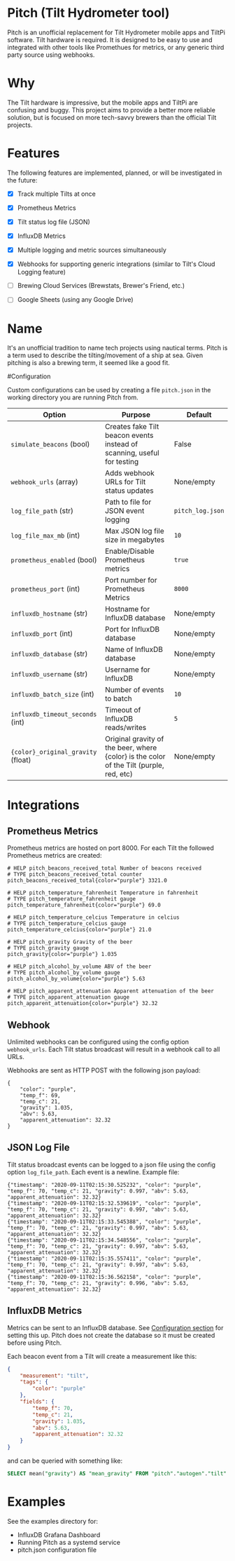 # Pitch (Tilt Hydrometer tool)

Pitch is an unofficial replacement for Tilt Hydrometer mobile apps and TiltPi software.  Tilt hardware is required.  It is designed to be easy to use and integrated with other tools like Promethues for metrics, or any generic third party source using webhooks.

# Why

The Tilt hardware is impressive, but the mobile apps and TiltPi are confusing and buggy.  This project aims to provide a better more reliable solution, but is focused on more tech-savvy brewers than the official Tilt projects.  

# Features

The following features are implemented, planned, or will be investigated in the future:

* [x] Track multiple Tilts at once
* [x] Prometheus Metrics
* [x] Tilt status log file (JSON)
* [X] InfluxDB Metrics
* [X] Multiple logging and metric sources simultaneously
* [X] Webhooks for supporting generic integrations (similar to Tilt's Cloud Logging feature)
* [ ] Brewing Cloud Services (Brewstats, Brewer's Friend, etc.)
* [ ] Google Sheets (using any Google Drive)


# Name

It's an unofficial tradition to name tech projects using nautical terms.  Pitch is a term used to describe the tilting/movement of a ship at sea.  Given pitching is also a brewing term, it seemed like a good fit.

#Configuration

Custom configurations can be used by creating a file `pitch.json` in the working directory you are running Pitch from.

| Option                       | Purpose                      | Default               |
| ---------------------------- | ---------------------------- | --------------------- |
| `simulate_beacons` (bool) | Creates fake Tilt beacon events instead of scanning, useful for testing | False |
| `webhook_urls` (array) | Adds webhook URLs for Tilt status updates | None/empty |
| `log_file_path` (str) | Path to file for JSON event logging | `pitch_log.json` |
| `log_file_max_mb` (int) | Max JSON log file size in megabytes | `10` |
| `prometheus_enabled` (bool) | Enable/Disable Prometheus metrics | `true` |
| `prometheus_port` (int) | Port number for Prometheus Metrics | `8000` |
| `influxdb_hostname` (str) | Hostname for InfluxDB database | None/empty |
| `influxdb_port` (int) | Port for InfluxDB database | None/empty |
| `influxdb_database` (str) | Name of InfluxDB database | None/empty |
| `influxdb_username` (str) | Username for InfluxDB | None/empty |
| `influxdb_batch_size` (int) | Number of events to batch | `10` |
| `influxdb_timeout_seconds` (int) | Timeout of InfluxDB reads/writes | `5` |
| `{color}_original_gravity` (float) | Original gravity of the beer, where {color} is the color of the Tilt (purple, red, etc) | None/empty |


# Integrations

## Prometheus Metrics

Prometheus metrics are hosted on port 8000.  For each Tilt the followed Prometheus metrics are created:

```
# HELP pitch_beacons_received_total Number of beacons received
# TYPE pitch_beacons_received_total counter
pitch_beacons_received_total{color="purple"} 3321.0

# HELP pitch_temperature_fahrenheit Temperature in fahrenheit
# TYPE pitch_temperature_fahrenheit gauge
pitch_temperature_fahrenheit{color="purple"} 69.0

# HELP pitch_temperature_celcius Temperature in celcius
# TYPE pitch_temperature_celcius gauge
pitch_temperature_celcius{color="purple"} 21.0

# HELP pitch_gravity Gravity of the beer
# TYPE pitch_gravity gauge
pitch_gravity{color="purple"} 1.035

# HELP pitch_alcohol_by_volume ABV of the beer
# TYPE pitch_alcohol_by_volume gauge
pitch_alcohol_by_volume{color="purple"} 5.63

# HELP pitch_apparent_attenuation Apparent attenuation of the beer
# TYPE pitch_apparent_attenuation gauge
pitch_apparent_attenuation{color="purple"} 32.32
```

## Webhook

Unlimited webhooks can be configured using the config option `webhook_urls`.  Each Tilt status broadcast will result in a webhook call to all URLs.

Webhooks are sent as HTTP POST with the following json payload:

```
{
    "color": "purple",
    "temp_f": 69,
    "temp_c": 21,
    "gravity": 1.035,
    "abv": 5.63,
    "apparent_attenuation": 32.32
}
```

## JSON Log File

Tilt status broadcast events can be logged to a json file using the config option `log_file_path`.  Each event is a newline.  Example file:

```
{"timestamp": "2020-09-11T02:15:30.525232", "color": "purple", "temp_f": 70, "temp_c": 21, "gravity": 0.997, "abv": 5.63, "apparent_attenuation": 32.32}
{"timestamp": "2020-09-11T02:15:32.539619", "color": "purple", "temp_f": 70, "temp_c": 21, "gravity": 0.997, "abv": 5.63, "apparent_attenuation": 32.32}
{"timestamp": "2020-09-11T02:15:33.545388", "color": "purple", "temp_f": 70, "temp_c": 21, "gravity": 0.997, "abv": 5.63, "apparent_attenuation": 32.32}
{"timestamp": "2020-09-11T02:15:34.548556", "color": "purple", "temp_f": 70, "temp_c": 21, "gravity": 0.997, "abv": 5.63, "apparent_attenuation": 32.32}
{"timestamp": "2020-09-11T02:15:35.557411", "color": "purple", "temp_f": 70, "temp_c": 21, "gravity": 0.997, "abv": 5.63, "apparent_attenuation": 32.32}
{"timestamp": "2020-09-11T02:15:36.562158", "color": "purple", "temp_f": 70, "temp_c": 21, "gravity": 0.996, "abv": 5.63, "apparent_attenuation": 32.32}
```

## InfluxDB Metrics

Metrics can be sent to an InfluxDB database.  See [Configuration section](#Configuration) for setting this up.  Pitch does not create the database
so it must be created before using Pitch.  

Each beacon event from a Tilt will create a measurement like this:

```json
{
    "measurement": "tilt",
    "tags": {
        "color": "purple"
    },
    "fields": {
        "temp_f": 70,
        "temp_c": 21,
        "gravity": 1.035,
        "abv": 5.63,
        "apparent_attenuation": 32.32
    }
}
```  

and can be queried with something like:

```sql
SELECT mean("gravity") AS "mean_gravity" FROM "pitch"."autogen"."tilt" WHERE time > :dashboardTime: AND time < :upperDashboardTime: AND "color"='purple' GROUP BY time(:interval:) FILL(previous)
```

# Examples

See the examples directory for:

* InfluxDB Grafana Dashboard
* Running Pitch as a systemd service
* pitch.json configuration file